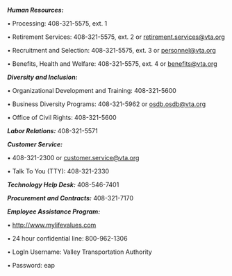 **_Human Resources:_**


   &#8226; Processing: 408-321-5575, ext. 1

   &#8226; Retirement Services: 408-321-5575, ext. 2 or <retirement.services@vta.org>

   &#8226; Recruitment and Selection: 408-321-5575, ext. 3 or <personnel@vta.org>

   &#8226; Benefits, Health and Welfare: 408-321-5575, ext. 4 or <benefits@vta.org>

	
**_Diversity and Inclusion:_**


   &#8226; Organizational Development and Training: 408-321-5600

   &#8226; Business Diversity Programs: 408-321-5962 or <osdb.osdb@vta.org>

   &#8226; Office of Civil Rights: 408-321-5600


**_Labor Relations:_** 408-321-5571


**_Customer Service:_** 

   &#8226; 408-321-2300 or <customer.service@vta.org>

   &#8226; Talk To You (TTY): 408-321-2330


**_Technology Help Desk:_** 408-546-7401


**_Procurement and Contracts:_** 408-321-7170


**_Employee Assistance Program:_**

   &#8226; <http://www.mylifevalues.com>

   &#8226; 24 hour confidential line: 800-962-1306

   &#8226; LogIn Username: Valley Transportation Authority
   
   &#8226; Password: eap